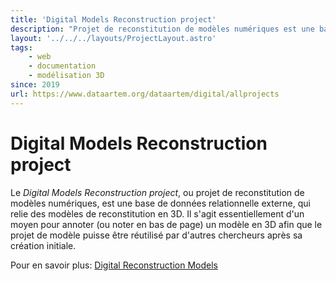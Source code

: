 ```yaml
---
title: 'Digital Models Reconstruction project'
description: "Projet de reconstitution de modèles numériques est une base de données relationnelle externe, qui relie des modèles de reconstitution en 3D"
layout: '../../../layouts/ProjectLayout.astro'
tags: 
    - web
    - documentation
    - modélisation 3D
since: 2019
url: https://www.dataartem.org/dataartem/digital/allprojects
---
```



<!-- ajouter bonnes dates, author/project lead? -->

# Digital Models Reconstruction project 

Le *Digital Models Reconstruction project*, ou projet de reconstitution de modèles numériques, est une base de données relationnelle externe, qui relie des modèles de reconstitution en 3D. Il s'agit essentiellement d'un moyen pour annoter (ou noter en bas de page) un modèle en 3D afin que le projet de modèle puisse être réutilisé par d'autres chercheurs après sa création initiale.

Pour en savoir plus: [Digital Reconstruction Models](https://www.dataartem.org/dataartem/digital/allprojects)